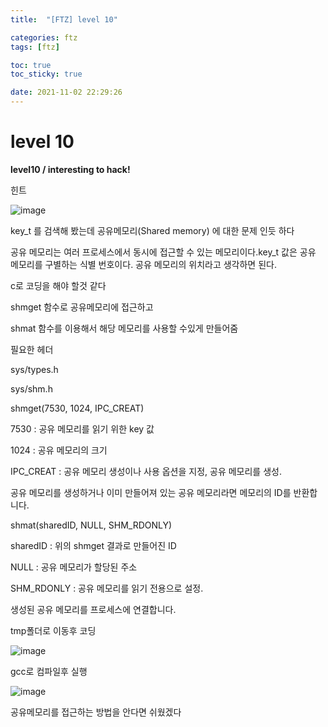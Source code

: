 ```yaml
---
title:  "[FTZ] level 10"

categories: ftz
tags: [ftz]

toc: true
toc_sticky: true

date: 2021-11-02 22:29:26
---
```


# level 10

**level10 / interesting to hack!**

힌트

![image](https://user-images.githubusercontent.com/69203345/139842625-f2e6e6b5-77a6-4fca-8108-a7b45411cf5f.png)

key_t 를 검색해 봤는데 공유메모리(Shared memory) 에 대한 문제 인듯 하다

공유 메모리는 여러 프로세스에서 동시에 접근할 수 있는 메모리이다.key_t 값은 공유 메모리를 구별하는 식별 번호이다. 공유 메모리의 위치라고 생각하면 된다. 

c로 코딩을 해야 할것 같다





shmget 함수로 공유메모리에 접근하고

shmat 함수를 이용해서 해당 메모리를 사용할 수있게 만들어줌

필요한 헤더

sys/types.h

sys/shm.h    





shmget(7530, 1024, IPC_CREAT)

7530 : 공유 메모리를 읽기 위한 key 값

1024 : 공유 메모리의 크기

IPC_CREAT : 공유 메모리 생성이나 사용 옵션을 지정, 공유 메모리를 생성.

공유 메모리를 생성하거나 이미 만들어져 있는 공유 메모리라면 메모리의 ID를 반환합니다.





shmat(sharedID, NULL, SHM_RDONLY)

sharedID : 위의 shmget 결과로 만들어진 ID

NULL : 공유 메모리가 할당된 주소

SHM_RDONLY : 공유 메모리를 읽기 전용으로 설정.

생성된 공유 메모리를 프로세스에 연결합니다.





tmp폴더로 이동후 코딩

![image](https://user-images.githubusercontent.com/69203345/139857366-52002cd1-dd5d-4062-9ea1-f4d829ebbbf2.png)

gcc로 컴파일후 실행

![image](https://user-images.githubusercontent.com/69203345/139855953-341ce690-c397-48ae-8715-07eb71659cc4.png)



공유메모리를 접근하는 방법을 안다면 쉬웠겠다 